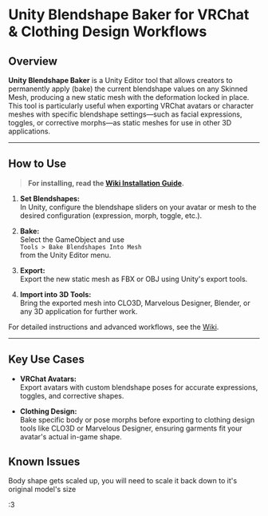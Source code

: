 # Unity Blendshape Baker for VRChat & Clothing Design Workflows

## Overview

**Unity Blendshape Baker** is a Unity Editor tool that allows creators to permanently apply (bake) the current blendshape values on any Skinned Mesh, producing a new static mesh with the deformation locked in place.  
This tool is particularly useful when exporting VRChat avatars or character meshes with specific blendshape settings—such as facial expressions, toggles, or corrective morphs—as static meshes for use in other 3D applications.

---

## How to Use

> **For installing, read the [Wiki Installation Guide](../../wiki/Installation).**

1. **Set Blendshapes:**  
   In Unity, configure the blendshape sliders on your avatar or mesh to the desired configuration (expression, morph, toggle, etc.).

2. **Bake:**  
   Select the GameObject and use  
   `Tools > Bake Blendshapes Into Mesh`  
   from the Unity Editor menu.

3. **Export:**  
   Export the new static mesh as FBX or OBJ using Unity's export tools.

4. **Import into 3D Tools:**  
   Bring the exported mesh into CLO3D, Marvelous Designer, Blender, or any 3D application for further work.

For detailed instructions and advanced workflows, see the [Wiki](../../wiki).

---

## Key Use Cases

- **VRChat Avatars:**  
  Export avatars with custom blendshape poses for accurate expressions, toggles, and corrective shapes.

- **Clothing Design:**  
  Bake specific body or pose morphs before exporting to clothing design tools like CLO3D or Marvelous Designer, ensuring garments fit your avatar's actual in-game shape.

## Known Issues

Body shape gets scaled up, you will need to scale it back down to it's original model's size

  :3
